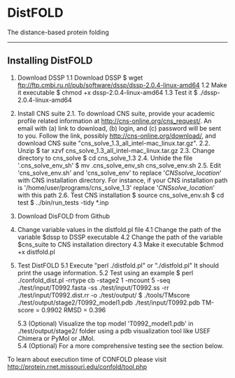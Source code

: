 # DistFOLD
The distance-based protein folding


--------------------------------------------------------------------------------
Installing DistFOLD
--------------------------------------------------------------------------------
1. Download DSSP
   1.1 Download DSSP
       $ wget ftp://ftp.cmbi.ru.nl/pub/software/dssp/dssp-2.0.4-linux-amd64
   1.2 Make it executable
       $ chmod +x dssp-2.0.4-linux-amd64
   1.3 Test it
       $ ./dssp-2.0.4-linux-amd64

2. Install CNS suite
   2.1. To download CNS suite, provide your academic profile related 
        information at http://cns-online.org/cns_request/. An email
        with (a) link to download, (b) login, and (c) password
        will be sent to you. Follow the link, possibly
        http://cns-online.org/download/, and download 
        CNS suite "cns_solve_1.3_all_intel-mac_linux.tar.gz".
   2.2. Unzip
        $ tar xzvf cns_solve_1.3_all_intel-mac_linux.tar.gz
   2.3. Change directory to cns_solve
        $ cd cns_solve_1.3
   2.4. Unhide the file '.cns_solve_env_sh'
        $ mv .cns_solve_env_sh cns_solve_env.sh
   2.5. Edit 'cns_solve_env.sh' and 'cns_solve_env' to replace
        '_CNSsolve_location_' with CNS installation directory.
        For instance, if your CNS installation path is
        '/home/user/programs/cns_solve_1.3' replace
        '_CNSsolve_location_' with this path
   2.6. Test CNS installation
        $ source cns_solve_env.sh
        $ cd test 
        $ ../bin/run_tests -tidy *.inp
 
3. Download DisFOLD from Github

4. Change variable values in the  distfold.pl file
   4.1 Change the path of the variable $dssp to DSSP executable
   4.2 Change the path of the variable $cns_suite 
       to CNS installation directory
   4.3 Make it executable
       $chmod +x distfold.pl
  
5. Test DistFOLD
   5.1 Execute "perl ./distfold.pl" or "./distfold.pl"
       It should print the usage information.
   5.2 Test using an example
       $ perl ./confold_dist.pl -rrtype cb -stage2 1 -mcount 5 -seq ./test/input/T0992.fasta -ss ./test/input/T0992.ss  -rr ./test/input/T0992.dist.rr  -o ./test/output/
       $ ./tools/TMscore ./test/output/stage2/T0992_model1.pdb  ./test/input/T0992.pdb
           TM-score    = 0.9902
           RMSD = 0.396
       
   5.3 (Optional) Visualize the top model 'T0992_model1.pdb' 
       in ./test/output/stage2/ folder using a pdb visualization tool
       like USEF Chimera or PyMol or JMol.   
   5.4 (Optional) For a more comprehensive testing see the section below.




To learn about execution time of CONFOLD please visit
http://protein.rnet.missouri.edu/confold/tool.php
   
